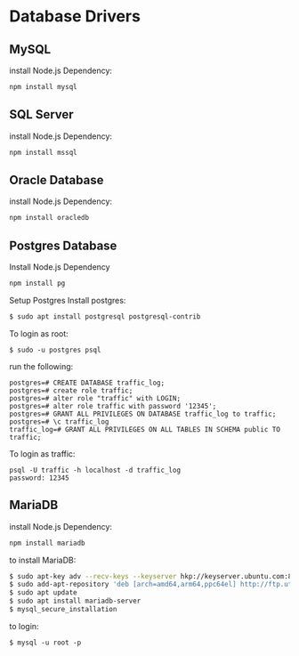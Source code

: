 # Database Drivers

## MySQL
install Node.js Dependency:
``` bash
npm install mysql
```

## SQL Server
install Node.js Dependency:
``` bash
npm install mssql
```

## Oracle Database
install Node.js Dependency:
``` bash
npm install oracledb
```

## Postgres Database

Install Node.js Dependency
``` bash
npm install pg
```

Setup Postgres
Install postgres: 
``` bash
$ sudo apt install postgresql postgresql-contrib
```
To login as root: 
```
$ sudo -u postgres psql
```
run the following:
```
postgres=# CREATE DATABASE traffic_log;
postgres=# create role traffic;
postgres=# alter role "traffic" with LOGIN;
postgres=# alter role traffic with password '12345';
postgres=# GRANT ALL PRIVILEGES ON DATABASE traffic_log to traffic;
postgres=# \c traffic_log
traffic_log=# GRANT ALL PRIVILEGES ON ALL TABLES IN SCHEMA public TO traffic;
```

To login as traffic: 
```
psql -U traffic -h localhost -d traffic_log
password: 12345
```

## MariaDB
install Node.js Dependency:
``` bash
npm install mariadb
```

to install MariaDB:
``` bash
$ sudo apt-key adv --recv-keys --keyserver hkp://keyserver.ubuntu.com:80 0xF1656F24C74CD1D8
$ sudo add-apt-repository 'deb [arch=amd64,arm64,ppc64el] http://ftp.utexas.edu/mariadb/repo/10.3/ubuntu bionic main'
$ sudo apt update
$ sudo apt install mariadb-server
$ mysql_secure_installation
```

to login:
```
$ mysql -u root -p
```
